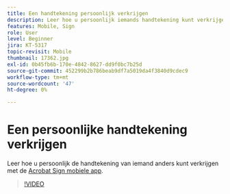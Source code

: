 ```yaml
---
title: Een handtekening persoonlijk verkrijgen
description: Leer hoe u persoonlijk iemands handtekening kunt verkrijgen met de mobiele Acrobat Sign-app
features: Mobile, Sign
role: User
level: Beginner
jira: KT-5317
topic-revisit: Mobile
thumbnail: 17362.jpg
exl-id: 0b45fb6b-170e-4842-8627-dd9f0bc7b25d
source-git-commit: 452299b2b786beab9df7a5019da4f3840d9cdec9
workflow-type: tm+mt
source-wordcount: '47'
ht-degree: 0%

---
```


# Een persoonlijke handtekening verkrijgen

Leer hoe u persoonlijk de handtekening van iemand anders kunt verkrijgen met de [Acrobat Sign mobiele app](https://experienceleague.adobe.com/docs/document-cloud-learn/sign-learning-hub/mobile/mobile-overview.html).

>[!VIDEO](https://video.tv.adobe.com/v/345169?quality=12&learn=on&hidetitle=true)